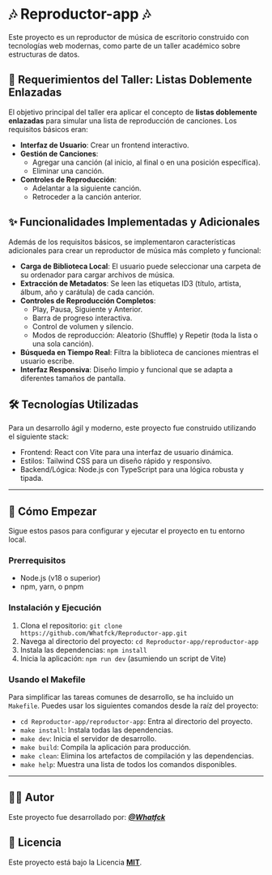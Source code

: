 # 🎶 Reproductor-app 🎶 #  

Este proyecto es un reproductor de música de escritorio construido con tecnologías web modernas, como parte de un taller académico sobre estructuras de datos.

## 📝 Requerimientos del Taller: Listas Doblemente Enlazadas

El objetivo principal del taller era aplicar el concepto de **listas doblemente enlazadas** para simular una lista de reproducción de canciones. Los requisitos básicos eran:

- **Interfaz de Usuario**: Crear un frontend interactivo.
- **Gestión de Canciones**:
  - Agregar una canción (al inicio, al final o en una posición específica).
  - Eliminar una canción.
- **Controles de Reproducción**:
  - Adelantar a la siguiente canción.
  - Retroceder a la canción anterior.

## ✨ Funcionalidades Implementadas y Adicionales

Además de los requisitos básicos, se implementaron características adicionales para crear un reproductor de música más completo y funcional:

- **Carga de Biblioteca Local**: El usuario puede seleccionar una carpeta de su ordenador para cargar archivos de música.
- **Extracción de Metadatos**: Se leen las etiquetas ID3 (título, artista, álbum, año y carátula) de cada canción.
- **Controles de Reproducción Completos**:
  - Play, Pausa, Siguiente y Anterior.
  - Barra de progreso interactiva.
  - Control de volumen y silencio.
  - Modos de reproducción: Aleatorio (Shuffle) y Repetir (toda la lista o una sola canción).
- **Búsqueda en Tiempo Real**: Filtra la biblioteca de canciones mientras el usuario escribe.
- **Interfaz Responsiva**: Diseño limpio y funcional que se adapta a diferentes tamaños de pantalla.

## 🛠️ Tecnologías Utilizadas

Para un desarrollo ágil y moderno, este proyecto fue construido utilizando el siguiente stack:
- Frontend: React con Vite para una interfaz de usuario dinámica.
- Estilos: Tailwind CSS para un diseño rápido y responsivo.
- Backend/Lógica: Node.js con TypeScript para una lógica robusta y tipada.

---
## 🚀 Cómo Empezar

Sigue estos pasos para configurar y ejecutar el proyecto en tu entorno local.

### Prerrequisitos
- Node.js (v18 o superior)
- npm, yarn, o pnpm

### Instalación y Ejecución
1. Clona el repositorio: `git clone https://github.com/Whatfck/Reproductor-app.git`
2. Navega al directorio del proyecto: `cd Reproductor-app/reproductor-app`
3. Instala las dependencias: `npm install`
4. Inicia la aplicación: `npm run dev` (asumiendo un script de Vite)

### Usando el Makefile

Para simplificar las tareas comunes de desarrollo, se ha incluido un `Makefile`. Puedes usar los siguientes comandos desde la raíz del proyecto:

- `cd Reproductor-app/reproductor-app`: Entra al directorio del proyecto.
- `make install`: Instala todas las dependencias.
- `make dev`: Inicia el servidor de desarrollo.
- `make build`: Compila la aplicación para producción.
- `make clean`: Elimina los artefactos de compilación y las dependencias.
- `make help`: Muestra una lista de todos los comandos disponibles.

---

## 🧑‍💻 Autor

Este proyecto fue desarrollado por: ***[@Whatfck](https://github.com/Whatfck)***  

## 📄 Licencia
Este proyecto está bajo la Licencia [**MIT**](LICENSE).